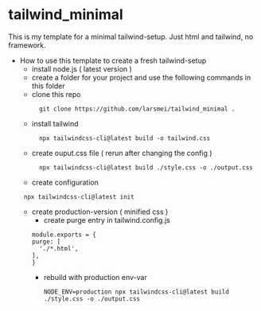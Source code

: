 # tailwind_minimal
This is my template for a minimal tailwind-setup. Just html and tailwind, no framework.


* How to use this template to create a fresh tailwind-setup
  * install node.js ( latest version )
  * create a folder for your project and use the following commands in this folder
  * clone this repo
    ```shell
      git clone https://github.com/larsmei/tailwind_minimal .
    ```
  * install tailwind
    ```shell
      npx tailwindcss-cli@latest build -o tailwind.css
    ```
  * create ouput.css file ( rerun after changing the config )
    ```shell
      npx tailwindcss-cli@latest build ./style.css -o ./output.css
    ```
  * create configuration
   ```shell
    npx tailwindcss-cli@latest init
    ```
  * create production-version ( minified css )
    * create purge entry in tailwind.config.js
    ```shell
    module.exports = {
    purge: [
      './*.html',
    ],
    }
    ```
    * rebuild with production env-var
      ``` shell
      NODE_ENV=production npx tailwindcss-cli@latest build ./style.css -o ./output.css
      ```
